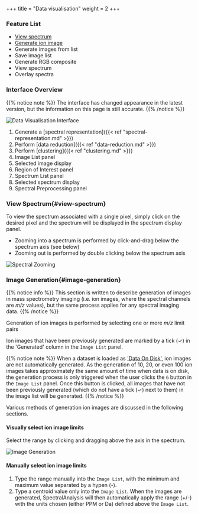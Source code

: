 +++
title = "Data visualisation"
weight = 2
+++

### Feature List
* [View spectrum](#view-spectrum)
* [Generate ion image](#image-generation)
* Generate images from list
* Save image list
* Generate RGB composite
* View spectrum
* Overlay spectra

### Interface Overview

{{% notice note %}}
The interface has changed appearance in the latest version, but the information on this page is still accurate. 
{{% /notice %}}

![Data Visualisation Interface](/images/SpectralAnalysis-interface-labelled.png)


1. Generate a [spectral representation]({{< ref "spectral-representation.md" >}})
2. Perform [data reduction]({{< ref "data-reduction.md" >}})
3. Perform [clustering]({{< ref "clustering.md" >}})
4. Image List panel
5. Selected image display
6. Region of Interest panel
7. Spectrum List panel
8. Selected spectrum display
9. Spectral Preprocessing panel

### View Spectrum{#view-spectrum}
To view the spectrum associated with a single pixel, simply click on the desired pixel and the spectrum will be displayed in the spectrum display panel.

* Zooming into a spectrum is performed by click-and-drag below the spectrum axis (see below)
* Zooming out is performed by double clicking below the spectrum axis

![Spectral Zooming](/images/SpectralAnalysis-interface-zooming.gif)

### Image Generation{#image-generation}

{{% notice info %}}
This section is written to describe generation of images in mass spectrometry imaging (i.e. ion images, where the spectral channels are _m/z_ values), but the same process applies for any spectral imaging data. 
{{% /notice %}}

Generation of ion images is performed by selecting one or more _m/z_ limit pairs

Ion images that have been previously generated are marked by a tick (✓) in the 'Generated' column in the `Image List` panel.


{{% notice note %}}
When a dataset is loaded as ['Data On Disk'](/basic-usage/load-data/data-representation), ion images are not automatically generated. As the generation of 10, 20, or even 100 ion images takes approximately the same amount of time when data is on disk, the generation process is only triggered when the user clicks the `G` button in the `Image List` panel. Once this button is clicked, all images that have not been previously generated (which do not have a tick (✓) next to them) in the image list will be generated.
{{% /notice %}}

Various methods of generation ion images are discussed in the following sections.

#### Visually select ion image limits
Select the range by clicking and dragging above the axis in the spectrum.

![Image Generation](/images/SpectralAnalysis-interface-imageGeneration.gif)

#### Manually select ion image limits 
1. Type the range manually into the `Image List`, with the minimum and maximum value separated by a hypen (-).
2. Type a centroid value only into the `Image List`. When the images are generated, SpectralAnalysis will then automatically apply the range (+/-) with the units chosen (either PPM or Da) defined above the `Image List`.
